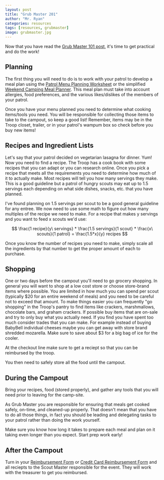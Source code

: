 ```yaml
---
layout: post
title: "Grub Master 201"
author: "Mr. Ryan"
categories: resources
tags: [resources, grubmaster]
image: grubmaster.jpg
---
```


Now that you have read the [Grub Master 101 post](grubmaster-101), it's time to get practical and do the work!

## Planning
The first thing you will need to do is to work with your patrol to develop a meal plan using the [Patrol Menu Planning Worksheet](https://drive.google.com/file/d/1mY8qpn8--9Yk6GJpxwM46q_RHxPZ4UlG/view?usp=drive_link) or the simplified [Weekend Camping Meal Planner](https://drive.google.com/file/d/1Fx8o-gGsAb73pKwGGF_JOt3kFPeYHsrk/view?usp=drive_link). This meal plan must take into account allergies, food preferences, and the various likes/dislikes of the members of your patrol.

Once you have your menu planned you need to determine what cooking items/tools you need. You will be responsible for collecting those items to take to the campout, so keep a good list! Remember, items may be in the Troop closet, trailer, or in your patrol's wampum box so check before you buy new items!

## Recipes and Ingredient Lists
Let's say that your patrol decided on vegetarian lasagna for dinner. Yum! Now you need to find a recipe. The Troop has a cook book with some recipes that you can adapt or you can research online. Once you pick a recipe that meets all the requirements you need to determine how much of it to actually make. Most recipes will tell you how many servings they make. This is a good guideline but a patrol of hungry scouts may eat up to 1.5 servings each depending on what side dishes, snacks, etc. that you have planned. 

I've found planning on 1.5 servings per scout to be a good general guideline for any entree. We now need to use some math to figure out how many multiples of the recipe we need to make. For a recipe that makes y servings and you want to feed x scouts we'd use:

$$
\frac{1 recipe}{y\ servings} * \frac{1.5 servings}{1 scout} * \frac{x\ scouts}{1 patrol} = \frac{1.5*x}{y} recipes
$$

Once you know the number of recipes you need to make, simply scale all the ingredients by that number to get the proper amount of each to purchase.

## Shopping
One or two days before the campout you'll need to go grocery shopping. In general you will want to shop at a low cost store or choose store-brand items where possible. You are limited in how much you can spend per scout (typically $20 for an entire weekend of meals) and you need to be careful not to exceed that amount. To make things easier you can frequently "go shopping" in the Troop's pantry to find items like crackers, marshmallows, chocolate bars, and graham crackers. If possible buy items that are on-sale and try to only buy what you actually need. If you find you have spent too much consider trades that you can make. For example instead of buying BabyBell individual cheeses maybe you can get away with store brand shredded mozarella. Make sure to save about $3 for a big bag of ice for the cooler.

At the checkout line make sure to get a reciept so that you can be reimbursed by the troop. 

You then need to safely store all the food until the campout. 

## During the Campout
Bring your recipes, food (stored properly), and gather any tools that you will need prior to leaving for the camp-site.

As Grub Master you are responsible for ensuring that meals get cooked safely, on-time, and cleaned-up properly. That doesn't mean that you have to do all those things, in fact you should be leading and delegating tasks to your patrol rather than doing the work yourself.

Make sure you know how long it takes to prepare each meal and plan on it taking even longer than you expect. Start prep work early! 

## After the Campout
Turn in your [Reimbursement Form](https://docs.google.com/forms/d/1nt7lZiDbP7mki_iZp5DmbkTth0ProNKwoiqJVGx9bDA/edit) or [Credit Card Reimbursement Form](https://docs.google.com/forms/d/1uIY9euUIiwureAnMlDm8JdNBEbNP7Vyr1q1Z4cwjasY/edit) and all reciepts to the Scout Master responsible for the event.  They will work with the treasurer to get you reimbursed. 